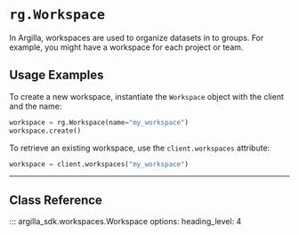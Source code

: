 # `rg.Workspace`



In Argilla, workspaces are used to organize datasets in to groups. For example, you might have a workspace for each project or team.

## Usage Examples

To create a new workspace, instantiate the `Workspace` object with the client and the name:

```python
workspace = rg.Workspace(name="my_workspace")
workspace.create()
```

To retrieve an existing workspace, use the `client.workspaces` attribute:

```python
workspace = client.workspaces("my_workspace")
```

---

## Class Reference

::: argilla_sdk.workspaces.Workspace
    options:
        heading_level: 4